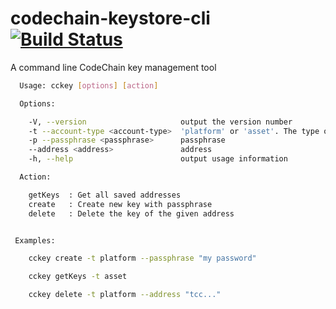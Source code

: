 codechain-keystore-cli [![Build Status](https://travis-ci.org/CodeChain-io/codechain-keystore-cli.svg?branch=master)](https://travis-ci.org/CodeChain-io/codechain-keystore-cli)
=========================

A command line CodeChain key management tool

```sh
  Usage: cckey [options] [action]

  Options:

    -V, --version                     output the version number
    -t --account-type <account-type>  'platform' or 'asset'. The type of the key
    -p --passphrase <passphrase>      passphrase
    --address <address>               address
    -h, --help                        output usage information

  Action:

    getKeys  : Get all saved addresses
    create   : Create new key with passphrase
    delete   : Delete the key of the given address


 Examples:

    cckey create -t platform --passphrase "my password"

    cckey getKeys -t asset

    cckey delete -t platform --address "tcc..."

```
